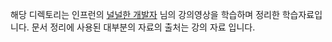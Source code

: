 해당 디렉토리는 인프런의 [널널한 개발자](https://www.inflearn.com/users/865030) 님의 강의영상을 학습하며 정리한 학습자료입니다.
문서 정리에 사용된 대부분의 자료의 출처는 강의 자료 입니다.